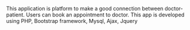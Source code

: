 This application is platform to make a good connection between doctor-patient. Users can book an appointment to doctor. This app is developed using PHP, Bootstrap framework, Mysql, Ajax, Jquery
